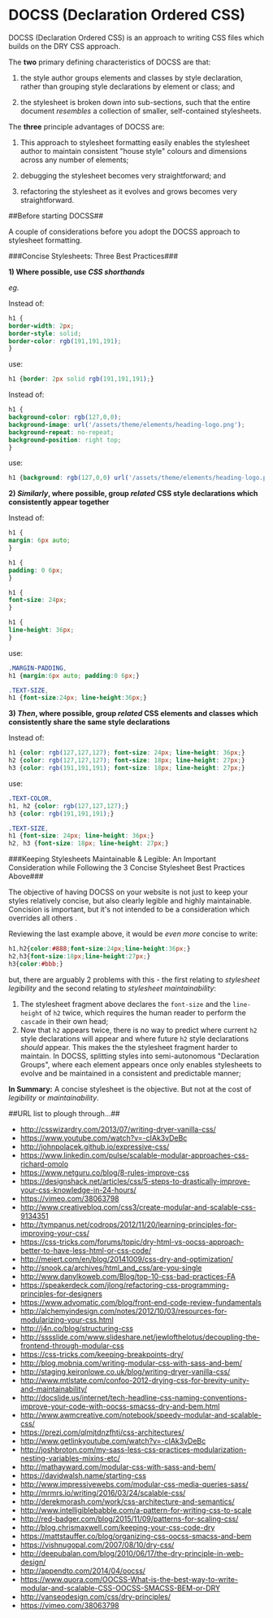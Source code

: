 # DOCSS (Declaration Ordered CSS)
DOCSS (Declaration Ordered CSS) is an approach to writing CSS files which builds on the DRY CSS approach.

The **two** primary defining characteristics of DOCSS are that:

1. the style author groups elements and classes by style declaration, rather than grouping style declarations by element or class; and

2. the stylesheet is broken down into sub-sections, such that the entire document *resembles* a collection of smaller, self-contained stylesheets.

The **three** principle advantages of DOCSS are:

1. This approach to stylesheet formatting easily enables the stylesheet author to maintain consistent "house style" colours and dimensions across any number of elements;

2. debugging the stylesheet becomes very straightforward; and

3. refactoring the stylesheet as it evolves and grows becomes very straightforward.

##Before starting DOCSS##

A couple of considerations before you adopt the DOCSS approach to stylesheet formatting. 

###Concise Stylesheets: Three Best Practices###

**1) Where possible, use *CSS shorthands***

*eg.*

Instead of:

``` css
h1 {
border-width: 2px;
border-style: solid;
border-color: rgb(191,191,191);
}
```

use:

``` css
h1 {border: 2px solid rgb(191,191,191);}
```

Instead of:

``` css
h1 {
background-color: rgb(127,0,0);
background-image: url('/assets/theme/elements/heading-logo.png');
background-repeat: no-repeat;
background-position: right top;
}
```

use:

``` css
h1 {background: rgb(127,0,0) url('/assets/theme/elements/heading-logo.png') no-repeat right top;}
```


**2) *Similarly*, where possible, group *related* CSS style declarations which consistently appear together**

Instead of:

``` css
h1 {
margin: 6px auto;
}

h1 {
padding: 0 6px;
}

h1 {
font-size: 24px;
}

h1 {
line-height: 36px;
}
```

use:

``` css
.MARGIN-PADDING,
h1 {margin:6px auto; padding:0 6px;}

.TEXT-SIZE,
h1 {font-size:24px; line-height:36px;}
```

**3) *Then*, where possible, group *related* CSS elements and classes which consistently share the same style declarations**

Instead of:

``` css
h1 {color: rgb(127,127,127); font-size: 24px; line-height: 36px;}
h2 {color: rgb(127,127,127); font-size: 18px; line-height: 27px;}
h3 {color: rgb(191,191,191); font-size: 18px; line-height: 27px;}
```

use:

``` css
.TEXT-COLOR,
h1, h2 {color: rgb(127,127,127);}
h3 {color: rgb(191,191,191);}

.TEXT-SIZE,
h1 {font-size: 24px; line-height: 36px;}
h2, h3 {font-size: 18px; line-height: 27px;}

```

###Keeping Stylesheets Maintainable & Legible: An Important Consideration while Following the 3 Concise Stylesheet Best Practices Above###

The objective of having DOCSS on your website is not just to keep your styles relatively concise, but also clearly legible and highly maintainable. Concision is important, but it's not intended to be a consideration which overrides all others .

Reviewing the last example above, it would be *even more* concise to write:

``` css
h1,h2{color:#888;font-size:24px;line-height:36px;}
h2,h3{font-size:18px;line-height:27px;}
h3{color:#bbb;}
```
but, there are arguably 2 problems with this - the first relating to *stylesheet legibility* and the second relating to *stylesheet maintainability*:

1. The stylesheet fragment above declares the `font-size` and the `line-height` of `h2` twice, which requires the human reader to perform the `cascade` in their own head;
2. Now that `h2` appears twice, there is no way to predict where current `h2` style declarations will appear and where future `h2` style declarations *should* appear. This makes the the stylesheet fragment harder to maintain. In DOCSS, splitting styles into semi-autonomous "Declaration Groups", where each element appears once only enables stylesheets to evolve and be maintained in a consistent and predictable manner;

**In Summary:** A concise stylesheet is the objective. But not at the cost of *legibility* or *maintainability*.

##URL list to plough through...##

- http://csswizardry.com/2013/07/writing-dryer-vanilla-css/
- https://www.youtube.com/watch?v=-cIAk3vDeBc
- http://johnpolacek.github.io/expressive-css/
- https://www.linkedin.com/pulse/scalable-modular-approaches-css-richard-omolo
- https://www.netguru.co/blog/8-rules-improve-css
- https://designshack.net/articles/css/5-steps-to-drastically-improve-your-css-knowledge-in-24-hours/
- https://vimeo.com/38063798
- http://www.creativebloq.com/css3/create-modular-and-scalable-css-9134351
- http://tympanus.net/codrops/2012/11/20/learning-principles-for-improving-your-css/
- https://css-tricks.com/forums/topic/dry-html-vs-oocss-approach-better-to-have-less-html-or-css-code/
- http://meiert.com/en/blog/20141009/css-dry-and-optimization/
- http://snook.ca/archives/html_and_css/are-you-single
- http://www.danylkoweb.com/Blog/top-10-css-bad-practices-FA
- https://speakerdeck.com/jlong/refactoring-css-programming-principles-for-designers
- https://www.advomatic.com/blog/front-end-code-review-fundamentals
- http://alchemyindesign.com/notes/2012/10/03/resources-for-modularizing-your-css.html
- http://j4n.co/blog/structuring-css
- http://sssslide.com/www.slideshare.net/jewlofthelotus/decoupling-the-frontend-through-modular-css
- https://css-tricks.com/keeping-breakpoints-dry/
- http://blog.mobnia.com/writing-modular-css-with-sass-and-bem/
- http://staging.keironlowe.co.uk/blog/writing-dryer-vanilla-css/
- http://www.mtlstate.com/confoo-2012-drying-css-for-brevity-unity-and-maintainability/
- http://docslide.us/internet/tech-headline-css-naming-conventions-improve-your-code-with-oocss-smacss-dry-and-bem.html
- http://www.awmcreative.com/notebook/speedy-modular-and-scalable-css/
- https://prezi.com/qlmjtdnzfhtj/css-architectures/
- http://www.getlinkyoutube.com/watch?v=-cIAk3vDeBc
- http://joshbroton.com/my-sass-less-css-practices-modularization-nesting-variables-mixins-etc/
- http://mathayward.com/modular-css-with-sass-and-bem/
- https://davidwalsh.name/starting-css
- http://www.impressivewebs.com/modular-css-media-queries-sass/
- http://mrmrs.io/writing/2016/03/24/scalable-css/
- http://derekmorash.com/work/css-architecture-and-semantics/
- http://www.intelligiblebabble.com/a-pattern-for-writing-css-to-scale
- http://red-badger.com/blog/2015/11/09/patterns-for-scaling-css/
- http://blog.chrismaxwell.com/keeping-your-css-code-dry
- https://mattstauffer.co/blog/organizing-css-oocss-smacss-and-bem
- https://vishnugopal.com/2007/08/10/dry-css/
- http://deepubalan.com/blog/2010/06/17/the-dry-principle-in-web-design/
- http://appendto.com/2014/04/oocss/
- https://www.quora.com/OOCSS-What-is-the-best-way-to-write-modular-and-scalable-CSS-OOCSS-SMACSS-BEM-or-DRY
- http://vanseodesign.com/css/dry-principles/
- https://vimeo.com/38063798

